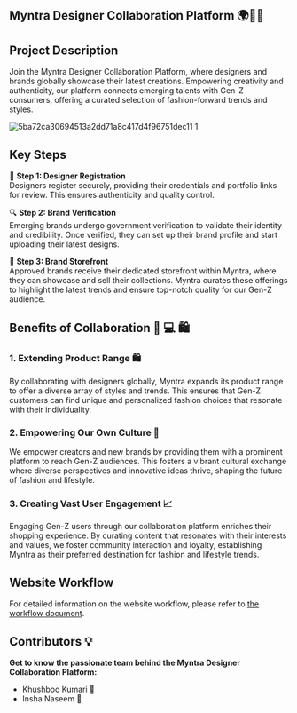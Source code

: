 ## Myntra Designer Collaboration Platform 🌍🤝👗

## Project Description
Join the Myntra Designer Collaboration Platform, where designers and brands globally showcase their latest creations. Empowering creativity and authenticity, our platform connects emerging talents with Gen-Z consumers, offering a curated selection of fashion-forward trends and styles.

![5ba72ca30694513a2dd71a8c417d4f96751dec11 1](https://github.com/user-attachments/assets/913865a3-9c25-4b89-8049-fde05a51d5f8)

## Key Steps
🌟 **Step 1: Designer Registration**  
Designers register securely, providing their credentials and portfolio links for review. This ensures authenticity and quality control.

🔍 **Step 2: Brand Verification**  
Emerging brands undergo government verification to validate their identity and credibility. Once verified, they can set up their brand profile and start uploading their latest designs.

🎉 **Step 3: Brand Storefront**  
Approved brands receive their dedicated storefront within Myntra, where they can showcase and sell their collections. Myntra curates these offerings to highlight the latest trends and ensure top-notch quality for our Gen-Z audience.

## Benefits of Collaboration 👥 💻 🛍️


### 1. Extending Product Range 🛍️
By collaborating with designers globally, Myntra expands its product range to offer a diverse array of styles and trends. This ensures that Gen-Z customers can find unique and personalized fashion choices that resonate with their individuality.

### 2. Empowering Our Own Culture 🎨
We empower creators and new brands by providing them with a prominent platform to reach Gen-Z audiences. This fosters a vibrant cultural exchange where diverse perspectives and innovative ideas thrive, shaping the future of fashion and lifestyle.

### 3. Creating Vast User Engagement 📈
Engaging Gen-Z users through our collaboration platform enriches their shopping experience. By curating content that resonates with their interests and values, we foster community interaction and loyalty, establishing Myntra as their preferred destination for fashion and lifestyle trends.

## Website Workflow
For detailed information on the website workflow, please refer to [the workflow document](https://github.com/rai-Khushboo/Myntra-TechSirens/blob/main/Phase2-Implementation/website-workflow/workflow.md).


## Contributors 💡
**Get to know the passionate team behind the Myntra Designer Collaboration Platform:**
- Khushboo Kumari 🚀
- Insha Naseem 🚀
